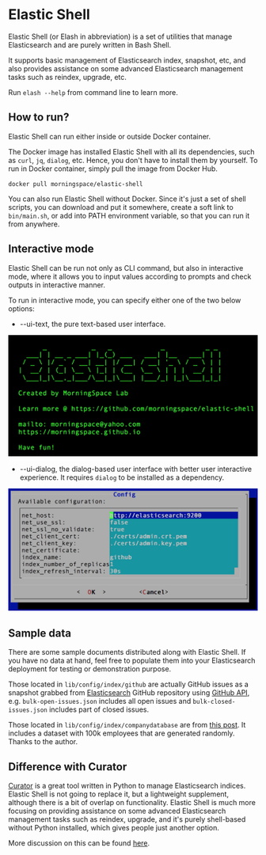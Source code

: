 # Elastic Shell

Elastic Shell (or Elash in abbreviation) is a set of utilities that manage Elasticsearch and are purely written in Bash Shell.

It supports basic management of Elasticsearch index, snapshot, etc, and also provides assistance on some advanced Elasticsearch management tasks such as reindex, upgrade, etc.

Run `elash --help` from command line to learn more.

## How to run?

Elastic Shell can run either inside or outside Docker container.

The Docker image has installed Elastic Shell with all its dependencies, such as `curl`, `jq`, `dialog`, etc. Hence, you don't have to install them by yourself. To run in Docker container, simply pull the image from Docker Hub.
```
docker pull morningspace/elastic-shell
```

You can also run Elastic Shell without Docker. Since it's just a set of shell scripts, you can download and put it somewhere, create a soft link to `bin/main.sh`, or add into PATH environment variable, so that you can run it from anywhere.

## Interactive mode

Elastic Shell can be run not only as CLI command, but also in interactive mode, where it allows you to input values according to prompts and check outputs in interactive manner.

To run in interactive mode, you can specify either one of the two below options:

* --ui-text, the pure text-based user interface.

![](images/ui-text.png)

* --ui-dialog, the dialog-based user interface with better user interactive experience. It requires `dialog` to be installed as a dependency.

![](images/ui-dialog.png)

## Sample data

There are some sample documents distributed along with Elastic Shell. If you have no data at hand, feel free to populate them into your Elasticsearch deployment for testing or demonstration purpose.

Those located in `lib/config/index/github` are actually GitHub issues as a snapshot grabbed from [Elasticsearch](https://github.com/elastic/elasticsearch) GitHub repository using [GitHub API](https://developer.github.com/), e.g. `bulk-open-issues.json` includes all open issues and `bulk-closed-issues.json` includes part of closed issues.

Those located in `lib/config/index/companydatabase` are from [this post](http://ikeptwalking.com/elasticsearch-sample-data/). It includes a dataset with 100k employees that are generated randomly. Thanks to the author.

## Difference with Curator

[Curator](https://github.com/elastic/curator) is a great tool written in Python to manage Elasticsearch indices. Elastic Shell is not going to replace it, but a lightweight supplement, although there is a bit of overlap on functionality. Elastic Shell is much more focusing on providing assistance on some advanced Elasticsearch management tasks such as reindex, upgrade, and it's purely shell-based without Python installed, which gives people just another option.

More discussion on this can be found [here](https://discuss.elastic.co/t/looking-for-shell-based-elasticsearch-client-or-something-similar-to-curator-run-in-command-line/166009/5).
